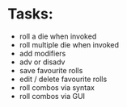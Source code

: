 # Tasks:

- roll a die when invoked
- roll multiple die when invoked
- add modifiers
- adv or disadv
- save favourite rolls
- edit / delete favourite rolls
- roll combos via syntax
- roll combos via GUI
